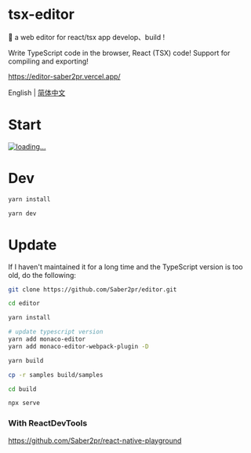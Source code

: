 # tsx-editor

🌊 a web editor for react/tsx app develop、build !

Write TypeScript code in the browser, React (TSX) code! Support for compiling and exporting!

https://editor-saber2pr.vercel.app/

English | [简体中文](https://github.com/Saber2pr/editor/blob/master/README-zh_CN.md)

# Start

[![loading...](https://fronted-tsx-developer.github.io/samples/other/tsx-editor.webp)](https://fronted-tsx-developer.github.io/tsx-editor-online/)

# Dev

```bash
yarn install

yarn dev
```

# Update

If I haven't maintained it for a long time and the TypeScript version is too old, do the following:

```bash
git clone https://github.com/Saber2pr/editor.git

cd editor

yarn install

# update typescript version
yarn add monaco-editor
yarn add monaco-editor-webpack-plugin -D

yarn build

cp -r samples build/samples

cd build

npx serve
```

### With ReactDevTools

https://github.com/Saber2pr/react-native-playground
